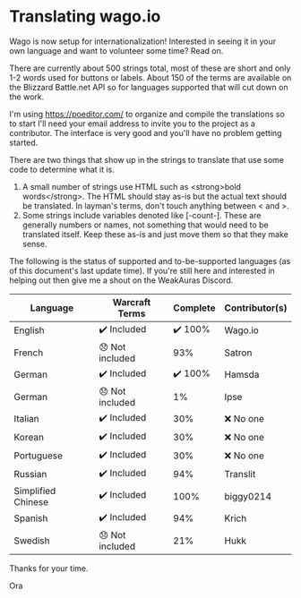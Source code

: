 # Translating wago.io

Wago is now setup for internationalization! Interested in seeing it in your own language and want to volunteer some time? Read on.

There are currently about 500 strings total, most of these are short and only 1-2 words used for buttons or labels. About 150 of the terms are available on the Blizzard Battle.net API so for languages supported that will cut down on the work.

I'm using https://poeditor.com/ to organize and compile the translations so to start I'll need your email address to invite you to the project as a contributor. The interface is very good and you'll have no problem getting started.

There are two things that show up in the strings to translate that use some code to determine what it is.

1. A small number of strings use HTML such as &lt;strong&gt;bold words&lt;/strong&gt;. The HTML should stay as-is but the actual text should be translated. In layman's terms, don't touch anything between < and >.
1. Some strings include variables denoted like [-count-]. These are generally numbers or names, not something that would need to be translated itself. Keep these as-is and just move them so that they make sense.

The following is the status of supported and to-be-supported languages (as of this document's last update time). If you're still here and interested in helping out then give me a shout on the WeakAuras Discord.

| Language  	| Warcraft Terms  	| Complete  	| Contributor(s)  	|
|---	|---	|---	|---	|
| English  	| ✔️ Included 	    |  ✔️ 100%	|   Wago.io |
| French  	|  😞 Not included	|   93%  |   Satron	 |
| German  	| ✔️ Included 	    |  ✔️ 100%	|   Hamsda  |
| German  	| 😞 Not included	    |   1%	|   Ipse  |
| Italian  	| ✔️ Included 	    |  30%	| ❌ No one    |
| Korean  	| ✔️ Included 	    |  30%	| ❌ No one    |
| Portuguese  	| ✔️ Included 	    |  30%	| ❌ No one    |
| Russian  	| ✔️ Included 	    |   94%	|   Translit  |
| Simplified Chinese  	| ✔️ Included 	    | 100%	|    biggy0214  |
| Spanish  	| ✔️ Included 	    |  94%	|   Krich  |
| Swedish  	| 😞 Not included 	    |  21%	|   Hukk  |

Thanks for your time.

Ora

